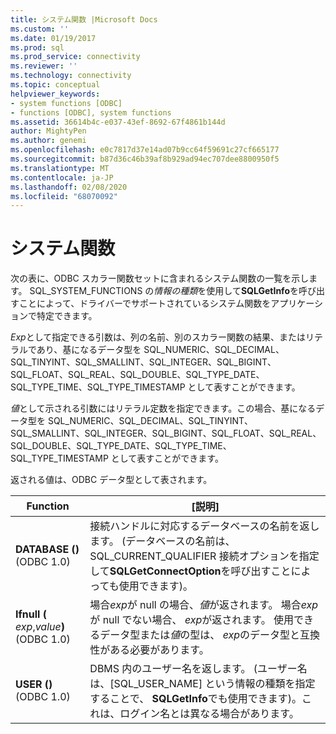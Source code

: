 ```yaml
---
title: システム関数 |Microsoft Docs
ms.custom: ''
ms.date: 01/19/2017
ms.prod: sql
ms.prod_service: connectivity
ms.reviewer: ''
ms.technology: connectivity
ms.topic: conceptual
helpviewer_keywords:
- system functions [ODBC]
- functions [ODBC], system functions
ms.assetid: 36614b4c-e037-43ef-8692-67f4861b144d
author: MightyPen
ms.author: genemi
ms.openlocfilehash: e0c7817d37e14ad07b9cc64f59691c27cf665177
ms.sourcegitcommit: b87d36c46b39af8b929ad94ec707dee8800950f5
ms.translationtype: MT
ms.contentlocale: ja-JP
ms.lasthandoff: 02/08/2020
ms.locfileid: "68070092"
---
```

# <a name="system-functions"></a>システム関数
次の表に、ODBC スカラー関数セットに含まれるシステム関数の一覧を示します。 SQL_SYSTEM_FUNCTIONS の*情報の種類*を使用して**SQLGetInfo**を呼び出すことによって、ドライバーでサポートされているシステム関数をアプリケーションで特定できます。  
  
 *Exp*として指定できる引数は、列の名前、別のスカラー関数の結果、またはリテラルであり、基になるデータ型を SQL_NUMERIC、SQL_DECIMAL、SQL_TINYINT、SQL_SMALLINT、SQL_INTEGER、SQL_BIGINT、SQL_FLOAT、SQL_REAL、SQL_DOUBLE、SQL_TYPE_DATE、SQL_TYPE_TIME、SQL_TYPE_TIMESTAMP として表すことができます。  
  
 *値*として示される引数にはリテラル定数を指定できます。この場合、基になるデータ型を SQL_NUMERIC、SQL_DECIMAL、SQL_TINYINT、SQL_SMALLINT、SQL_INTEGER、SQL_BIGINT、SQL_FLOAT、SQL_REAL、SQL_DOUBLE、SQL_TYPE_DATE、SQL_TYPE_TIME、SQL_TYPE_TIMESTAMP として表すことができます。  
  
 返される値は、ODBC データ型として表されます。  
  
|Function|[説明]|  
|--------------|-----------------|  
|**DATABASE ()** (ODBC 1.0)|接続ハンドルに対応するデータベースの名前を返します。 (データベースの名前は、SQL_CURRENT_QUALIFIER 接続オプションを指定して**SQLGetConnectOption**を呼び出すことによっても使用できます)。|  
|**Ifnull (** _exp_,_value_**)** (ODBC 1.0)|場合*exp*が null の場合、*値*が返されます。 場合*exp*が null でない場合、 *exp*が返されます。 使用できるデータ型または*値*の型は、 *exp*のデータ型と互換性がある必要があります。|  
|**USER ()** (ODBC 1.0)|DBMS 内のユーザー名を返します。 (ユーザー名は、[SQL_USER_NAME] という情報の種類を指定することで、 **SQLGetInfo**でも使用できます)。これは、ログイン名とは異なる場合があります。|
